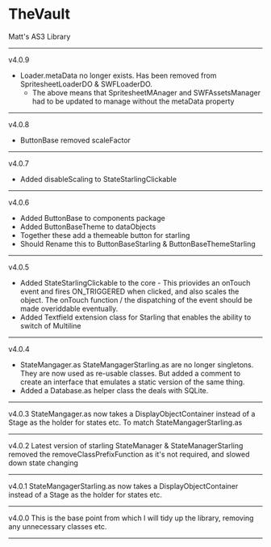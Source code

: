 TheVault
========

Matt's AS3 Library


--------------------------------------------------

v4.0.9
* Loader.metaData no longer exists. Has been removed from SpritesheetLoaderDO & SWFLoaderDO.
	* The above means that SpritesheetMAnager and SWFAssetsManager had to be updated to manage without the metaData property

--------------------------------------------------

v4.0.8
* ButtonBase removed scaleFactor

--------------------------------------------------

v4.0.7
* Added disableScaling to StateStarlingClickable

--------------------------------------------------

v4.0.6
* Added ButtonBase to components package
* Added ButtonBaseTheme to dataObjects
* Together these add a themeable button for starling
* Should Rename this to ButtonBaseStarling & ButtonBaseThemeStarling

--------------------------------------------------

v4.0.5
* Added StateStarlingClickable to the core - This priovides an onTouch event and fires ON_TRIGGERED when clicked, and also scales the object.
  The onTouch function / the dispatching of the event should be made overiddable eventually.
* Added Textfield extension class for Starling that enables the ability to switch of Multiline

--------------------------------------------------

v4.0.4
* StateMangager.as StateMangagerStarling.as are no longer singletons. They are now used as re-usable classes.
  But added a comment to create an interface that emulates a static version of the same thing.
* Added a Database.as helper class the deals with SQLite.

--------------------------------------------------

v4.0.3
StateMangager.as now takes a DisplayObjectContainer instead of a Stage as the holder for states etc. To match StateMangagerStarling.as

--------------------------------------------------

v4.0.2
Latest version of starling
StateManager & StateManagerStarling removed the removeClassPrefixFunction as it's not required, and slowed down state changing

--------------------------------------------------

v4.0.1
StateMangagerStarling.as now takes a DisplayObjectContainer instead of a Stage as the holder for states etc.

--------------------------------------------------
v4.0.0
This is the base point from which I will tidy up the library, removing any unnecessary classes etc.

--------------------------------------------------

